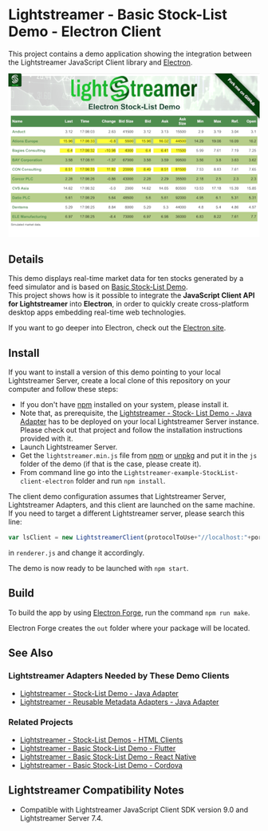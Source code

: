 # Lightstreamer - Basic Stock-List Demo - Electron Client
<!-- START DESCRIPTION lightstreamer-example-stocklist-client-javascript-basic-stock-list-demo---electron-client -->

This project contains a demo application showing the integration between the Lightstreamer JavaScript Client library and [Electron](https://www.electronjs.org).

![Demo ScreenShot](screen_basicstocklist_large.png)

## Details

This demo displays real-time market data for ten stocks generated by a feed simulator and is based on [Basic Stock-List Demo](https://github.com/Lightstreamer/Lightstreamer-example-StockList-client-javascript#basic-stock-list-demo---html-client). <br>
This project shows how is it possible to integrate the <b>JavaScript Client API for Lightstreamer</b> into <b>Electron</b>, in order to quickly create cross-platform desktop apps embedding real-time web technologies.

If you want to go deeper into Electron, check out the [Electron site](https://www.electronjs.org).

<!-- END DESCRIPTION lightstreamer-example-stocklist-client-javascript-basic-stock-list-demo---electron-client -->

## Install

If you want to install a version of this demo pointing to your local Lightstreamer Server, create a local clone of this repository on your computer and follow these steps:

* If you don't have [npm](https://github.com/npm/npm) installed on your system, please install it.
* Note that, as prerequisite, the [Lightstreamer - Stock- List Demo - Java Adapter](https://github.com/Lightstreamer/Lightstreamer-example-Stocklist-adapter-java) has to be deployed on your local Lightstreamer Server instance. Please check out that project and follow the installation instructions provided with it.
* Launch Lightstreamer Server.
* Get the `lightstreamer.min.js` file from [npm](https://www.npmjs.com/package/lightstreamer-client-web) or [unpkg](https://unpkg.com/lightstreamer-client-web/lightstreamer.min.js) and put it in the `js` folder of the demo (if that is the case, please create it).
* From command line go into the `Lightstreamer-example-StockList-client-electron` folder and run `npm install`.

The client demo configuration assumes that Lightstreamer Server, Lightstreamer Adapters, and this client are launched on the same machine. If you need to target a different Lightstreamer server, please search this line:
```js
var lsClient = new LightstreamerClient(protocolToUse+"//localhost:"+portToUse,"DEMO");
```
in `renderer.js` and change it accordingly.<br>

The demo is now ready to be launched with `npm start`.

## Build

To build the app by using [Electron Forge](https://www.electronforge.io/), run the command `npm run make`.

Electron Forge creates the `out` folder where your package will be located.

## See Also

### Lightstreamer Adapters Needed by These Demo Clients
<!-- START RELATED_ENTRIES -->

* [Lightstreamer - Stock-List Demo - Java Adapter](https://github.com/Lightstreamer/Lightstreamer-example-Stocklist-adapter-java)
* [Lightstreamer - Reusable Metadata Adapters - Java Adapter](https://github.com/Lightstreamer/Lightstreamer-example-ReusableMetadata-adapter-java)

<!-- END RELATED_ENTRIES -->

### Related Projects

* [Lightstreamer - Stock-List Demos - HTML Clients](https://github.com/Lightstreamer/Lightstreamer-example-StockList-client-javascript#basic-stock-list-demo---html-client)
* [Lightstreamer - Basic Stock-List Demo - Flutter](https://github.com/Lightstreamer/Lightstreamer-example-StockList-client-flutter)
* [Lightstreamer - Basic Stock-List Demo - React Native](https://github.com/Lightstreamer/Lightstreamer-example-StockList-client-reactnative)
* [Lightstreamer - Basic Stock-List Demo - Cordova](https://github.com/Lightstreamer/Lightstreamer-example-StockList-client-cordova)

## Lightstreamer Compatibility Notes

* Compatible with Lightstreamer JavaScript Client SDK version 9.0 and Lightstreamer Server 7.4.

